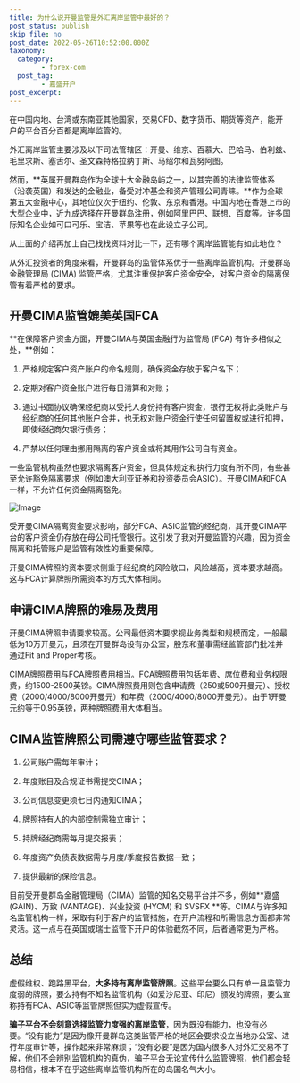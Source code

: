 ```yaml
---
title: 为什么说开曼监管是外汇离岸监管中最好的？
post_status: publish
skip_file: no
post_date: 2022-05-26T10:52:00.000Z
taxonomy:
  category:
        - forex-com
  post_tag:
        - 嘉盛开户
post_excerpt: 
---
```

在中国内地、台湾或东南亚其他国家，交易CFD、数字货币、期货等资产，能开户的平台百分百都是离岸监管的。

外汇离岸监管主要涉及以下司法管辖区：开曼、维京、百慕大、巴哈马、伯利兹、毛里求斯、塞舌尔、圣文森特格拉纳丁斯、马绍尔和瓦努阿图。

然而，**英属开曼群岛作为全球十大金融岛屿之一，以其完善的法律监管体系（沿袭英国）和发达的金融业，备受对冲基金和资产管理公司青睐。**作为全球第五大金融中心，其地位仅次于纽约、伦敦、东京和香港。中国内地在香港上市的大型企业中，近九成选择在开曼群岛注册，例如阿里巴巴、联想、百度等。许多国际知名企业如可口可乐、宝洁、苹果等也在此设立子公司。

从上面的介绍再加上自己找找资料对比一下，还有哪个离岸监管能有如此地位？

从外汇投资者的角度来看，开曼群岛的监管体系优于一些离岸监管机构。开曼群岛金融管理局 (CIMA) 监管严格，尤其注重保护客户资金安全，对客户资金的隔离保管有着严格的要求。

## 开曼CIMA监管媲美英国FCA

**在保障客户资金方面，开曼CIMA与英国金融行为监管局 (FCA) 有许多相似之处，**例如：

1. 严格规定客户资产账户的命名规则，确保资金存放于客户名下；

1. 定期对客户资金账户进行每日清算和对账；

1. 通过书面协议确保经纪商以受托人身份持有客户资金，银行无权将此类账户与经纪商的任何其他账户合并，也无权对账户资金行使任何留置权或进行扣押，即使经纪商欠银行债务；

1. 严禁以任何理由挪用隔离的客户资金或将其用作公司自有资金。

一些监管机构虽然也要求隔离客户资金，但具体规定和执行力度有所不同，有些甚至允许豁免隔离要求（例如澳大利亚证券和投资委员会ASIC）。开曼CIMA和FCA一样，不允许任何资金隔离豁免。

![Image](https://prod-files-secure.s3.us-west-2.amazonaws.com/39ed1227-6d7d-4570-be36-9ccd4a2c4241/bd849744-3fcb-4a37-8312-357962c8f065/image.png?X-Amz-Algorithm=AWS4-HMAC-SHA256&X-Amz-Content-Sha256=UNSIGNED-PAYLOAD&X-Amz-Credential=ASIAZI2LB466RF45URIP%2F20250625%2Fus-west-2%2Fs3%2Faws4_request&X-Amz-Date=20250625T221335Z&X-Amz-Expires=3600&X-Amz-Security-Token=IQoJb3JpZ2luX2VjEFUaCXVzLXdlc3QtMiJGMEQCIHLaYMuJ5LdUj1rfwEtzlFWC3UaCq%2FCZ3VmXFrdGiMEjAiBM39N9E8ECic2ZDv%2F1RaG2QOLrMP0s7xy7N5lxAeqOGSr%2FAwhOEAAaDDYzNzQyMzE4MzgwNSIMyz2Ad6IROH6QZ%2FNfKtwDhwuS0z2tT7X8d7KA0tWTmDjGLmyea40j2muCjpIlFyL37wDJTA7HeTMamQEXiPS0LrKqeqHKx%2BNbJtoYLyfHwVwyitD%2FquqPDvZn%2FqTba0pGAmfFO3LyqXmZJah9RdjaTRc07cpMCMP%2F3MKZikksRnrE%2Ba3vRmmY5C7371uGGvxRSpoBwmrxVVePa8KcOm9OekRdVNq8xCoyrKIon9Lpt3gYB5XxtBKr%2Ba7nD7BdVmVql%2F2992%2FPKAiQQMz4MVuA0Q38rZNPODjpVMGTKNXdPgf9kb5tOvJcrf0pTFEBXvOcU2r%2FN2YPEUSyMTJU1rMbs9NBI5atsSudAI4yg28gWcPJJtp77waZrd9qjGOm%2BLHHXoxUHIihuYW1lse1rrkG7Fr6QBv7DRTZQnufD5eiJpPfgVnOnykafGeC2mkKSmMk4TuPonzE9M3KME8VSqoi1Q7kwVTY7%2F7VvqWk2HuiI6ix4WB531CHx%2FMCzMLmj5sVk7%2BPZBd0yy0%2FjfqKrYFY2PcHgqaZhig0xt%2FWeUw0jRE0Rpms1KPkccKtoADFWuEg5azafdCKQnZ%2FLN7p4uWrshI2xkuTJuY5O37QepvW8KKYY6itnhha9xWHOg5XyCsQbE5AcWNk5gw3nb4wg8bxwgY6pgE%2BlIs0SFJ7L5%2BN783%2F5bXL5accSmSZBW4DucVFRoKJJhoMdI7YClna%2FaUG69%2FQ8Jcp90VnnMpLAKa1lCbMuzSPvBmfnBUhJOf7lxMrzwDozYKNohxEN9CFAYDVTXSBBVXCxwUD7IjHRPS0mrkkiR197fb84mCDo72TCYM1d94Luc0yLqvJ%2B959jtlfUsA7AXEYeKffpdlo84nqs4JnU8SKHfpRcbQM&X-Amz-Signature=c8a30b15a8ed16a88b8543aae7b89d2e3dbc679141b77b8cec7eb19d46d6e543&X-Amz-SignedHeaders=host&x-amz-checksum-mode=ENABLED&x-id=GetObject)

受开曼CIMA隔离资金要求影响，部分FCA、ASIC监管的经纪商，其开曼CIMA平台的客户资金仍存放在母公司托管银行。这引发了我对开曼监管的兴趣，因为资金隔离和托管账户是监管有效性的重要保障。

开曼CIMA牌照的资本要求侧重于经纪商的风险敞口，风险越高，资本要求越高。这与FCA计算牌照所需资本的方式大体相同。

## **申请CIMA牌照的难易及费用**

开曼CIMA牌照申请要求较高。公司最低资本要求视业务类型和规模而定，一般最低为10万开曼元，且须在开曼群岛设有办公室，股东和董事需经监管部门批准并通过Fit and Proper考核。

CIMA牌照费用与FCA牌照费用相当。FCA牌照费用包括年费、席位费和业务权限费，约1500-2500英镑。CIMA牌照费用则包含申请费（250或500开曼元）、授权费（2000/4000/8000开曼元）和年费（2000/4000/8000开曼元）。由于1开曼元约等于0.95英镑，两种牌照费用大体相当。

## CIMA监管牌照公司需遵守哪些监管要求？

1. 公司账户需每年审计；

1. 年度账目及合规证书需提交CIMA；

1. 公司信息变更须七日内通知CIMA；

1. 牌照持有人的内部控制需独立审计；

1. 持牌经纪商需每月提交报表；

1. 年度资产负债表数据需与月度/季度报告数据一致；

1. 提供最新的保险信息。

目前受开曼群岛金融管理局（CIMA）监管的知名交易平台并不多，例如**嘉盛 (GAIN)、万致 (VANTAGE)、兴业投资 (HYCM) 和 SVSFX **等。CIMA与许多知名监管机构一样，采取有利于客户的监管措施，在开户流程和所需信息方面都非常灵活。这一点与在英国或瑞士监管下开户的体验截然不同，后者通常更为严格。

## 总结

虚假维权、跑路黑平台，**大多持有离岸监管牌照**。这些平台要么只有单一且监管力度弱的牌照，要么持有不知名监管机构（如爱沙尼亚、印尼）颁发的牌照，要么宣称持有FCA、ASIC等监管牌照但实为虚假宣传。

**骗子平台不会刻意选择监管力度强的离岸监管**，因为既没有能力，也没有必要。“没有能力”是因为像开曼群岛这类监管严格的地区会要求设立当地办公室、进行年度审计等，操作起来非常麻烦；“没有必要”是因为国内很多人对外汇交易不了解，他们不会辨别监管机构的真伪，骗子平台无论宣传什么监管牌照，他们都会轻易相信，根本不在乎这些离岸监管机构所在的岛国名气大小。
